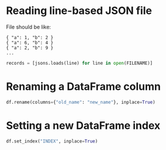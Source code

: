 # Reading line-based JSON file
File should be like:
```
{ "a": 1, "b": 2 }
{ "a": 6, "b": 4 }
{ "a": 2, "b": 9 }
...
```
```python
records = [jsons.loads(line) for line in open(FILENAME)]
```

# Renaming a DataFrame column
```python
df.rename(columns={"old_name": "new_name"}, inplace=True)
```

# Setting a new DataFrame index
```python
df.set_index("INDEX", inplace=True)
```
